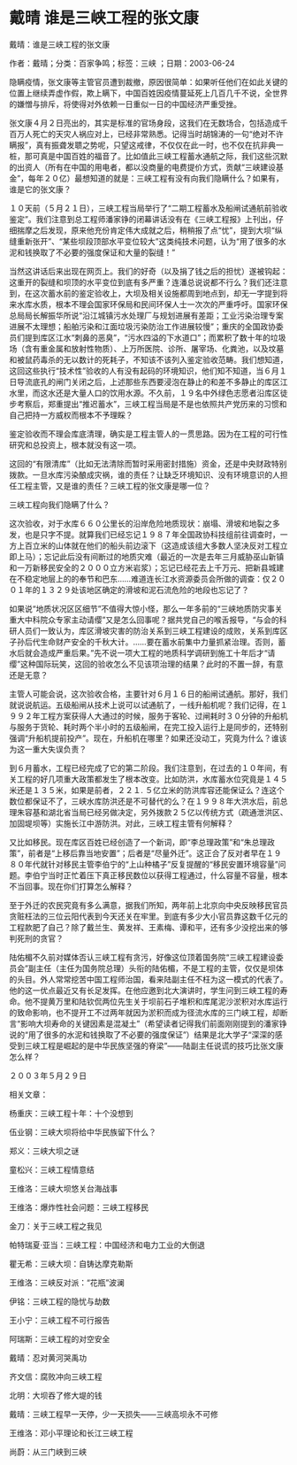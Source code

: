 # 戴晴  谁是三峡工程的张文康    
    
戴晴：谁是三峡工程的张文康    
作者：戴晴；分类：百家争鸣；标签：三峡 ；日期：2003-06-24    
隐瞒疫情，张文康等主管官员遭到裁撤，原因很简单：如果听任他们在如此关键的位置上继续弄虚作假，欺上瞒下，中国百姓因疫情蔓延死上几百几千不说，全世界的嫌憎与排斥，将使得对外依赖一日重似一日的中国经济严重受挫。    
张文康４月２日亮出的，其实是标准的官场身段，这我们在无数场合，包括造成千百万人死亡的天灾人祸应对上，已经非常熟悉。记得当时胡锦涛的一句“绝对不许瞒报”，真有振聋发聩之势呢，只望这戒律，不仅仅在此一时，也不仅在抗非典一桩，那可真是中国百姓的福音了。比如值此三峡工程蓄水通航之际，我们这些沉默的出资人（所有在中国的用电者，都以没商量的电费提价方式，贡献“三峡建设基金”，每年２０亿）最想知道的就是：三峡工程有没有向我们隐瞒什么？如果有，谁是它的张文康？    
１０天前（５月２１日），三峡工程当局举行了“二期工程蓄水及船闸试通航前验收鉴定”。我们注意到总工程师潘家铮的闭幕讲话没有在《三峡工程报》上刊出，仔细揣摩之后发现，原来他充份肯定伟大成就之后，稍稍报了点“忧”，提到大坝“纵缝重新张开”、“某些坝段顶部水平变位较大”这类纯技术问题，认为“用了很多的水泥和钱换取了不必要的强度保证和大量的裂缝！”    
当然这讲话后来出现在网页上。我们的好奇（以及捐了钱之后的担忧）遂被钩起：这重开的裂缝和坝顶的水平变位到底有多严重？连潘总说说都不行么？我们还注意到，在这次蓄水前的鉴定验收上，大坝及相关设施都周到地点到，却无一字提到将来水库水质，根本不理会国家环保局和民间环保人士一次次的严重呼吁。国家环保总局局长解振华所说“沿江城镇污水处理厂与规划进展有差距；工业污染治理专案进展不太理想；船舶污染和江面垃圾污染防治工作进展较慢”；重庆的全国政协委员们提到库区江水“刺鼻的恶臭”，“污水四溢的下水道口”；而累积了数十年的垃圾场（含有重金属和放射性物质）、上万所医院、诊所、屠宰场、化粪池，以及坟墓和被鼠药毒杀的无以数计的死耗子，不知该不该列入鉴定验收范畴。我们想知道，这回这些执行“技术性”验收的人有没有起码的环境知识，他们知不知道，当６月１日导流底孔的闸门关闭之后，上述那些东西要浸泡在静止的和差不多静止的库区江水里，而这水还是大量人口的饮用水源。不久前，１９名中外绿色志愿者沿库区徒步考察后，郑重提出“推迟蓄水”，三峡工程当局是不是也依照共产党历来的习惯和自己把持一方威权而根本不予理睬？    
鉴定验收而不理会库底清理，确实是工程主管人的一贯思路。因为在工程的可行性研究和总投资上，根本就没有这一项。    
这回的“有限清库”（比如无法清除而暂时采用密封措施）资金，还是中央财政特别拨款。一旦水库污染酿成灾祸，谁的责任？让缺乏环境知识、没有环境意识的人担任工程主管，又是谁的责任？三峡工程的张文康是哪一位？    
三峡工程向我们隐瞒了什么？    
这次验收，对于水库６６０公里长的沿岸危险地质现状：崩塌、滑坡和地裂之多发，也是只字不提。就算我们已经忘记１９８７年全国政协科技组前往调查时，一方上百立米的山体就在他们的船头前边滚下（这造成该组大多数人坚决反对工程立即上马）；忘记此后没有间断过的地质灾难（最近的一次是去年三月威胁巫山新镇和一万新移民安全的２０００立方米岩浆）；忘记已经花去上千万元、把新县城建在不稳定地层上的的奉节和巴东……难道连长江水资源委员会所做的调查：仅２００１年的１３２９处该地区确定的滑坡和泥石流危险的地段也忘记了？    
如果说“地质状况区区细节”不值得大惊小怪，那么一年多前的“三峡地质防灾事关重大中科院众专家主动请缨”又是怎么回事呢？据共党自己的喉舌报导，“与会的科研人员们一致认为，库区滑坡灾害的防治关系到三峡工程建设的成败，关系到库区子孙后代生命财产安全的千秋大计。……要在蓄水前集中力量抓紧治理。否则，蓄水后就会造成严重后果。”先不说一项大工程的地质科学调研到施工十年后才“请缨”这种国际玩笑，这回的验收怎么不见该项治理的结果？此时的不置一辞，有意还是无意？    
主管人可能会说，这次验收合格，主要针对６月１６日的船闸试通航。那好，我们就说说航运。五级船闸从技术上说可以试通航了，一线升船机呢？我们记得，在１９９２年工程方案获得人大通过的时候，服务于客轮、过闸耗时３０分钟的升船机与服务于货轮、耗时两个半小时的五级船闸，在完工投入运行上是同步的，还特别强调“升船机提前投产”。现在，升船机在哪里？如果还没动工，究竟为什么？谁该为这一重大失误负责？    
到６月蓄水，工程已经完成了它的第二阶段。我们注意到，在过去的１０年间，有关工程的好几项重大政策都发生了根本改变。比如防洪，水库蓄水位究竟是１４５米还是１３５米，如果是前者，２２１. ５亿立米的防洪库容还能保证么？连这个数位都保证不了，三峡水库防洪还是不可替代的么？在１９９８年大洪水后，前总理朱容基和湖北省当局已经另做决定，另外拨款２５亿以传统方式（疏通泄洪区、加固堤坝等）实施长江中游防洪。对此，三峡工程主管有何解释？    
又比如移民。现在库区百姓已经创造了一个新词，即“李总理政策”和“朱总理政策”，前者是“上移后靠当地安置”；后者是“尽量外迁”。这正合了反对者早在１９８０年代就针对移民主管李伯宁的“上山种橘子”反复提醒的“移民安置环境容量”问题。李伯宁当时正忙着压下真正移民数位以获得工程通过，什么容量不容量，根本不当回事。现在你们打算怎么解释？    
至于外迁的农民究竟有多么满意，据我们所知，两年前上北京向中央反映移民官员贪赃枉法的三位云阳代表到今天还关在牢里。到底有多少大小官员靠这数千亿元的工程款肥了自己？除了戴兰生、黄发祥、王素梅、谭和平，还有多少没挖出来的够判死刑的贪官？    
陆佑楣不久前对媒体否认三峡工程有贪污，好像这位顶着国务院“三峡工程建设委员会”副主任（主任为国务院总理）头衔的陆佑楣，不是工程的主管，仅仅是坝体的头目。外人常常挖苦中国工程师治国，看来陆副主任不枉为这一模式的代表了。他的这一优点最近又有长足发挥。在他应邀到北大演讲时，学生问到三峡工程的寿命。他不提黄万里和陆钦侃两位先生关于坝前石子堆积和库尾泥沙淤积对水库运行的致命影响，也不提开工不过两年就因为淤积而成为径流水库的三门峡工程，却断言“影响大坝寿命的关键因素是混凝土”（希望读者记得我们前面刚刚提到的潘家铮说的“用了很多的水泥和钱换取了不必要的强度保证”）结果是北大学子“深深的感受到三峡工程是崛起的是中华民族坚强的脊梁”——陆副主任说谎的技巧比张文康怎么样？    
２００３年５月２９日    
    
相关文章：    
杨重庆：三峡工程十年：十个没想到    
伍业钢：三峡大坝将给中华民族留下什么？    
郑义：三峡大坝之谜    
童松兴：三峡工程情意结    
王维洛：三峡大坝悠关台海战事    
王维洛：爆炸性社会问题：三峡工程移民    
金刀：关于三峡工程之我见    
帕特瑞夏·亚当：三峡工程：中国经济和电力工业的大倒退    
瞿无希：三峡大坝：自铸达摩克勒斯    
王维洛：三峡反对派：“花瓶”波澜    
伊铭：三峡工程的隐忧与劫数    
王小宁：三峡工程不可行报告    
阿瑞斯：三峡工程的对空安全    
戴晴：忍对黄河哭禹功    
齐文信：腐败冲向三峡工程    
北明：大坝吞了修大堤的钱    
戴晴：三峡工程早一天停，少一天损失——三峡高坝永不可修    
王维洛：邓小平理论和长江三峡工程    
尚蔚：从三门峡到三峡